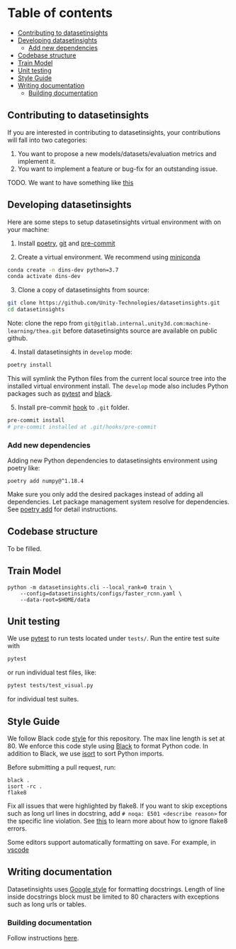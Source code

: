 Table of contents
=================

- [Contributing to datasetinsights](#contributing-to-datasetinsights)
- [Developing datasetinsights](#developing-datasetinsights)
    - [Add new dependencies](#add-new-dependencies)
- [Codebase structure](#codebase-structure)
- [Train Model](#train-model)
- [Unit testing](#unit-testing)
- [Style Guide](#style-guide)
- [Writing documentation](#writing-documentation)
    - [Building documentation](#building-documentation)

## Contributing to datasetinsights

If you are interested in contributing to datasetinsights, your contributions will fall into two categories:

1. You want to propose a new models/datasets/evaluation metrics and implement it.
2. You want to implement a feature or bug-fix for an outstanding issue.

TODO. We want to have something like [this](https://github.com/pytorch/pytorch/blob/master/CONTRIBUTING.md#contributing-to-pytorch)

## Developing datasetinsights

Here are some steps to setup datasetinsights virtual environment with on your machine:

1. Install [poetry](https://python-poetry.org/), [git](https://git-scm.com/) and [pre-commit](https://pre-commit.com/)

2. Create a virtual environment. We recommend using [miniconda](https://docs.conda.io/en/latest/miniconda.html)

```bash
conda create -n dins-dev python=3.7
conda activate dins-dev
```

3. Clone a copy of datasetinsights from source:

```bash
git clone https://github.com/Unity-Technologies/datasetinsights.git
cd datasetinsights
```

Note: clone the repo from `git@gitlab.internal.unity3d.com:machine-learning/thea.git` before datasetinsights source are available on public github.

4. Install datasetinsights in `develop` mode:

```bash
poetry install
```

This will symlink the Python files from the current local source tree into the installed virtual environment install.
The `develop` mode also includes Python packages such as [pytest](https://docs.pytest.org/en/latest/) and [black](https://black.readthedocs.io/en/stable/).

5. Install pre-commit [hook](https://pre-commit.com/#3-install-the-git-hook-scripts) to `.git` folder.

```bash
pre-commit install
# pre-commit installed at .git/hooks/pre-commit
```

### Add new dependencies

Adding new Python dependencies to datasetinsights environment using poetry like:

```
poetry add numpy@^1.18.4
```

Make sure you only add the desired packages instead of adding all dependencies.
Let package management system resolve for dependencies.
See [poetry add](https://python-poetry.org/docs/cli/#add) for detail instructions.

## Codebase structure

To be filled.

## Train Model

```
python -m datasetinsights.cli --local_rank=0 train \
    --config=datasetinsights/configs/faster_rcnn.yaml \
    --data-root=$HOME/data
```

## Unit testing

We use [pytest](https://docs.pytest.org/en/latest/) to run tests located under `tests/`. Run the entire test suite with

```bash
pytest
```

or run individual test files, like:

```bash
pytest tests/test_visual.py
```

for individual test suites.

## Style Guide

We follow Black code [style](https://black.readthedocs.io/en/stable/the_black_code_style.html) for this repository.
The max line length is set at 80.
We enforce this code style using [Black](https://black.readthedocs.io/en/stable/) to format Python code.
In addition to Black, we use [isort](https://github.com/timothycrosley/isort) to sort Python imports.

Before submitting a pull request, run:

```
black .
isort -rc .
flake8
```

Fix all issues that were highlighted by flake8. If you want to skip exceptions such as long url lines in docstring, add `# noqa: E501 <describe reason>` for the specific line violation. See [this](https://flake8.pycqa.org/en/3.1.1/user/ignoring-errors.html) to learn more about how to ignore flake8 errors.

Some editors support automatically formatting on save. For example, in [vscode](https://code.visualstudio.com/docs/python/editing#_formatting)

## Writing documentation

Datasetinsights uses [Google style](http://sphinxcontrib-napoleon.readthedocs.io/en/latest/example_google.html) for formatting docstrings.
Length of line inside docstrings block must be limited to 80 characters with exceptions such as long urls or tables.

### Building documentation

Follow instructions [here](docs/README.md).
